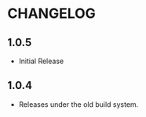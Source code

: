 CHANGELOG
=========

1.0.5
------

* Initial Release

1.0.4
------

* Releases under the old build system.
